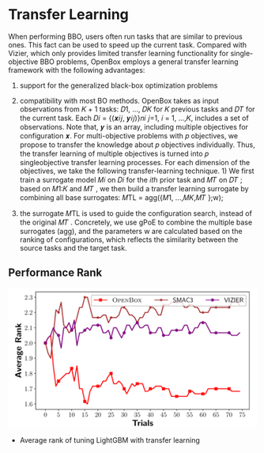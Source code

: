 # Transfer Learning

When performing BBO, users often run tasks that are similar to
previous ones. This fact can be used to speed up the current task.
Compared with Vizier, which only provides limited transfer learning
functionality for single-objective BBO problems, OpenBox employs
a general transfer learning framework with the following
advantages:

1) support for the generalized black-box optimization
problems

2) compatibility with most BO methods.
OpenBox takes as input observations from 𝐾 + 1 tasks: 𝐷1, ...,
𝐷𝐾 for 𝐾 previous tasks and 𝐷𝑇 for the current task. Each 𝐷𝑖 = {(𝒙𝑖𝑗, 𝒚𝑖𝑗)}𝑛𝑖
𝑗=1, 𝑖 = 1, ...,𝐾, includes a set of observations. Note that,
𝒚 is an array, including multiple objectives for configuration 𝒙.
For multi-objective problems with 𝑝 objectives, we propose to
transfer the knowledge about 𝑝 objectives individually. Thus, the
transfer learning of multiple objectives is turned into 𝑝 singleobjective
transfer learning processes. For each dimension of the
objectives, we take the following transfer-learning technique. 1)
We first train a surrogate model 𝑀𝑖 on 𝐷𝑖 for the 𝑖𝑡ℎ prior task
and 𝑀𝑇 on 𝐷𝑇 ; based on 𝑀1:𝐾 and 𝑀𝑇 , we then build a transfer
learning surrogate by combining all base surrogates:
𝑀TL = agg({𝑀1, ...,𝑀𝐾,𝑀𝑇 };w);

3) the surrogate 𝑀TL is used to guide the configuration search,
instead of the original 𝑀𝑇 . Concretely, we use gPoE to combine
the multiple base surrogates (agg), and the parameters w are calculated
based on the ranking of configurations, which reflects the similarity
between the source tasks and the target task.


## Performance Rank

![performance rank of transfer learning](../assets/tl_lightgbm_75_rank_result.svg)

+ Average rank of tuning LightGBM with transfer learning
